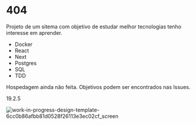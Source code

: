 # 404

Projeto de um sitema com objetivo de estudar melhor tecnologias tenho interesse em aprender.

- Docker
- React
- Next
- Postgres
- SQL
- TDD

Hospedagem ainda não feita.
Objetivos podem ser encontrados nas Issues.

19.2.5 

![work-in-progress-design-template-6cc0b86afbb81d0528f26113e3ec02cf_screen](https://github.com/user-attachments/assets/bfbbd085-19ba-4bf0-aeec-8bee2ed8a32d)
